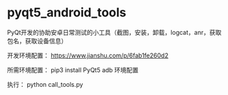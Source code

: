 # pyqt5_android_tools
PyQt开发的协助安卓日常测试的小工具（截图，安装，卸载，logcat，anr，获取包名，获取设备信息）


开发环境配置：
https://www.jianshu.com/p/6fab1fe260d2


所需环境配置：
pip3 install PyQt5
adb 环境配置


执行：
python call_tools.py







